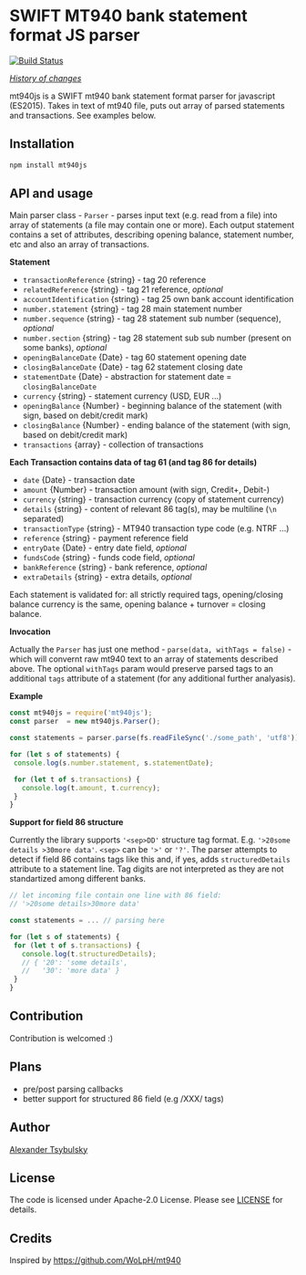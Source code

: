 # SWIFT MT940 bank statement format JS parser #

[![Build Status](https://travis-ci.org/a-fas/mt940js.svg?branch=master)](https://travis-ci.org/a-fas/mt940js)

*[History of changes](/changelog.txt)*  

mt940js is a SWIFT mt940 bank statement format parser for javascript (ES2015).
Takes in text of mt940 file, puts out array of parsed statements and transactions.
See examples below.

## Installation ##

```bash
npm install mt940js
```

## API and usage ##


Main parser class - `Parser` - parses input text (e.g. read from a file) into array of statements (a file may contain one or more). Each output statement contains a set of attributes, describing opening balance, statement number, etc and also an array of transactions.

**Statement**
-  `transactionReference` {string} - tag 20 reference
-  `relatedReference` {string} - tag 21 reference, *optional*
-  `accountIdentification` {string} - tag 25 own bank account identification
-  `number.statement` {string} - tag 28 main statement number
-  `number.sequence` {string} - tag 28 statement sub number (sequence), *optional*
-  `number.section` {string} - tag 28 statement sub sub number (present on some banks), *optional*
-  `openingBalanceDate` {Date} - tag 60 statement opening date
-  `closingBalanceDate` {Date} - tag 62 statement closing date
-  `statementDate` {Date} - abstraction for statement date = `closingBalanceDate`
-  `currency` {string} - statement currency (USD, EUR ...)
-  `openingBalance` {Number} - beginning balance of the statement (with sign, based on debit/credit mark)
-  `closingBalance` {Number} - ending balance of the statement (with sign, based on debit/credit mark)
-  `transactions` {array}  - collection of transactions

**Each Transaction contains data of tag 61 (and tag 86 for details)**

- `date` {Date} - transaction date
- `amount` {Number} - transaction amount (with sign, Credit+, Debit-)
- `currency` {string} - transaction currency (copy of statement currency)
- `details` {string} - content of relevant 86 tag(s), may be multiline (`\n` separated)
- `transactionType` {string} - MT940 transaction type code (e.g. NTRF ...)
- `reference` {string} - payment reference field
- `entryDate` {Date} - entry date field, *optional*
- `fundsCode` {string} - funds code field, *optional*
- `bankReference` {string} - bank reference, *optional*
- `extraDetails` {string} - extra details, *optional*

Each statement is validated for: all strictly required tags, opening/closing balance currency is the same, opening balance + turnover = closing balance.

**Invocation**

Actually the `Parser` has just one method - `parse(data, withTags = false)` - which will convernt raw mt940 text to an array of statements described above. The optional `withTags` param would preserve parsed tags to an additional `tags` attribute of a statement (for any additional further analyasis).

**Example**

```javascript
const mt940js = require('mt940js');
const parser  = new mt940js.Parser();

const statements = parser.parse(fs.readFileSync('./some_path', 'utf8'));

for (let s of statements) {
 console.log(s.number.statement, s.statementDate);

 for (let t of s.transactions) {
   console.log(t.amount, t.currency);
 }
}
```

**Support for field 86 structure**

Currently the library supports `'<sep>DD'` structure tag format. E.g. `'>20some details >30more data'`. `<sep>` can be `'>'` or `'?'`.
The parser attempts to detect if field 86 contains tags like this and, if yes, adds `structuredDetails` attribute to a statement line. Tag digits are not interpreted as they are not standartized among different banks.

```javascript
// let incoming file contain one line with 86 field:
// '>20some details>30more data'

const statements = ... // parsing here

for (let s of statements) {
 for (let t of s.transactions) {
   console.log(t.structuredDetails);
   // { '20': 'some details',
   //   '30': 'more data' }
 }
}
```

## Contribution ##
Contribution is welcomed :)

## Plans ##
- pre/post parsing callbacks
- better support for structured 86 field (e.g /XXX/ tags)

## Author ##
[Alexander Tsybulsky](https://github.com/a-fas)

## License ##
The code is licensed under Apache-2.0 License. Please see [LICENSE](/LICENSE) for details.

## Credits ##
Inspired by https://github.com/WoLpH/mt940
